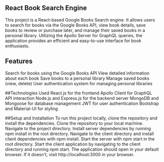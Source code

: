## React Book Search Engine
This project is a React-based Google Books Search engine. It allows users to search for books via the Google Books API, view book details, save books to review or purchase later, and manage their saved books in a personal library. Utilizing the Apollo Server for GraphQL queries, the application provides an efficient and easy-to-use interface for book enthusiasts.

## Features
Search for books using the Google Books API
View detailed information about each book
Save books to a personal library
Manage saved books (view, delete)
User authentication system for managing personal libraries

##Technologies Used
React.js for the frontend
Apollo Client for GraphQL API interaction
Node.js and Express.js for the backend server
MongoDB and Mongoose for database management
JWT for user authentication
Bootstrap and Material-UI for styling

##Setup and Installation
To run this project locally, clone the repository and install the dependencies.
Clone the repository to your local machine.
Navigate to the project directory.
Install server dependencies by running npm install in the root directory.
Navigate to the client directory and install client dependencies with npm install.
Start the server with npm start in the root directory.
Start the client application by navigating to the client directory and running npm start.
The application should open in your default browser. If it doesn't, visit http://localhost:3000 in your browser.
